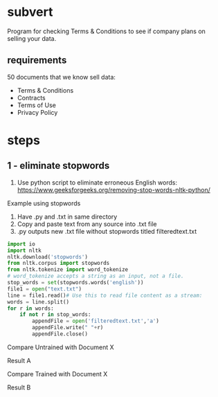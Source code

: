 # subvert
Program for checking Terms &amp; Conditions to see if company plans on selling your data.

## requirements
50 documents that we know sell data:

- Terms & Conditions
- Contracts
- Terms of Use
- Privacy Policy

# steps

## 1 - eliminate stopwords

1. Use python script to eliminate erroneous English words:
https://www.geeksforgeeks.org/removing-stop-words-nltk-python/

Example using stopwords

1. Have .py and .txt in same directory
2. Copy and paste text from any source into .txt file
2. .py outputs new .txt file without stopwords titled filteredtext.txt

```Python
import io 
import nltk
nltk.download('stopwords')
from nltk.corpus import stopwords 
from nltk.tokenize import word_tokenize 
# word_tokenize accepts a string as an input, not a file. 
stop_words = set(stopwords.words('english')) 
file1 = open("text.txt") 
line = file1.read()# Use this to read file content as a stream: 
words = line.split() 
for r in words: 
    if not r in stop_words: 
        appendFile = open('filteredtext.txt','a') 
        appendFile.write(" "+r) 
        appendFile.close()
```

Compare Untrained with Document X

Result A

Compare Trained with Document X

Result B

